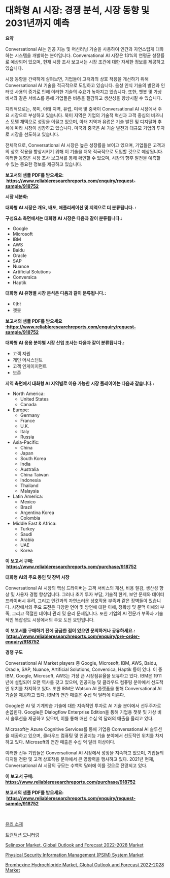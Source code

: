 <p><h1>대화형 AI 시장: 경쟁 분석, 시장 동향 및 2031년까지 예측</h1></p><p><strong>요약</strong></p>
<p><p>Conversational AI는 인공 지능 및 머신러닝 기술을 사용하여 인간과 자연스럽게 대화하는 시스템을 개발하는 분야입니다. Conversational AI 시장은 13%의 연평균 성장률로 예상되어 있으며, 현재 시장 조사 보고서는 시장 조건에 대한 자세한 정보를 제공하고 있습니다.</p><p>시장 동향을 간략하게 살펴보면, 기업들이 고객과의 상호 작용을 개선하기 위해 Conversational AI 기술을 적극적으로 도입하고 있습니다. 음성 인식 기술의 발전과 인터넷 사용의 증가로 인해 이러한 기술의 수요가 높아지고 있습니다. 또한, 챗봇 및 가상 비서와 같은 서비스를 통해 기업들은 비용을 절감하고 생산성을 향상시킬 수 있습니다.</p><p>지리적으로는, 북미, 아태 지역, 유럽, 미국 및 중국이 Conversational AI 시장에서 주요 시장으로 부상하고 있습니다. 북미 지역은 기업의 기술적 혁신과 고객 중심의 비즈니스 모델 채택으로 성장을 이끌고 있으며, 아태 지역과 유럽은 기술 발전 및 디지털화 추세에 따라 시장이 성장하고 있습니다. 미국과 중국은 AI 기술 발전과 대규모 기업의 투자로 시장을 선도하고 있습니다.</p><p>전체적으로, Conversational AI 시장은 높은 성장률을 보이고 있으며, 기업들은 고객과의 상호 작용을 향상시키기 위해 이 기술을 더욱 적극적으로 도입할 것으로 예상됩니다. 이러한 동향은 시장 조사 보고서를 통해 확인할 수 있으며, 시장의 향후 발전을 예측할 수 있는 중요한 정보를 제공하고 있습니다.</p></p>
<p><strong>보고서의 샘플 PDF를 받으세요: &nbsp;<a href="https://www.reliableresearchreports.com/enquiry/request-sample/918752">https://www.reliableresearchreports.com/enquiry/request-sample/918752</a></strong></p>
<p><strong>시장 세분화:</strong></p>
<p><strong> 대화형 AI 시장은 개요, 배포, 애플리케이션 및 지역으로 더 분류됩니다. :</strong></p>
<p><strong>구성요소 측면에서는 대화형 AI 시장은 다음과 같이 분류됩니다.:</strong></p>
<p><ul><li>Google</li><li>Microsoft</li><li>IBM</li><li>AWS</li><li>Baidu</li><li>Oracle</li><li>SAP</li><li>Nuance</li><li>Artificial Solutions</li><li>Conversica</li><li>Haptik</li></ul></p>
<p><strong> 대화형 AI 유형별 시장 분석은 다음과 같이 분류됩니다.:</strong></p>
<p><ul><li>이바</li><li>챗봇</li></ul></p>
<p><strong>보고서의 샘플 PDF를 받으세요 :<a href="https://www.reliableresearchreports.com/enquiry/request-sample/918752">https://www.reliableresearchreports.com/enquiry/request-sample/918752</a></strong></p>
<p><strong> 대화형 AI 응용 분야별 시장 산업 조사는 다음과 같이 분류됩니다.:</strong></p>
<p><ul><li>고객 지원</li><li>개인 어시스턴트</li><li>고객 인게이지먼트</li><li>보존</li></ul></p>
<p><strong>지역 측면에서 대화형 AI 지역별로 이용 가능한 시장 플레이어는 다음과 같습니다.:</strong></p>
<p><ul>
    <li>
        North America:
        <ul>
            <li>United States</li>
            <li>Canada</li>
        </ul>
    </li>
    <li>
        Europe:
        <ul>
            <li>Germany</li>
            <li>France</li>
            <li>U.K.</li>
            <li>Italy</li>
            <li>Russia</li>
        </ul>
    </li>
    <li>
        Asia-Pacific:
        <ul>
            <li>China</li>
            <li>Japan</li>
            <li>South Korea</li>
            <li>India</li>
            <li>Australia</li>
            <li>China Taiwan</li>
            <li>Indonesia</li>
            <li>Thailand</li>
            <li>Malaysia</li>
        </ul>
    </li>
    <li>
        Latin America:
        <ul>
            <li>Mexico</li>
            <li>Brazil</li>
            <li>Argentina Korea</li>
            <li>Colombia</li>
        </ul>
    </li>
    <li>
        Middle East & Africa:
        <ul>
            <li>Turkey</li>
            <li>Saudi</li>
            <li>Arabia</li>
            <li>UAE</li>
            <li>Korea</li>
        </ul>
    </li>
    </ul></p>
<p><strong>이 보고서 구매: &nbsp;<a href="https://www.reliableresearchreports.com/purchase/918752">https://www.reliableresearchreports.com/purchase/918752</a></strong></p>
<p><strong>대화형 AI의 주요 동인 및 장벽 시장</strong></p>
<p><p>Conversational AI 시장의 핵심 드라이버는 고객 서비스의 개선, 비용 절감, 생산성 향상 및 사용자 경험 향상입니다. 그러나 초기 투자 부담, 기술적 한계, 보안 문제와 데이터 프라이버시 우려, 그리고 인간과의 자연스러운 상호작용 부족과 같은 장벽들이 있습니다. 시장에서의 주요 도전은 다양한 언어 및 방언에 대한 이해, 정확성 및 문맥 이해의 부족, 그리고 적절한 데이터 관리 및 윤리 문제입니다. 또한 기업의 AI 전문가 부족과 기술적인 복잡성도 시장에서의 주요 도전 요인입니다.</p></p>
<p><strong>이 보고서를 구매하기 전에 궁금한 점이 있으면 문의하거나 공유하세요.: &nbsp;<a href="https://www.reliableresearchreports.com/enquiry/pre-order-enquiry/918752">https://www.reliableresearchreports.com/enquiry/pre-order-enquiry/918752</a></strong></p>
<p><strong>경쟁 구도</strong></p>
<p><p>Conversational AI Market players 중 Google, Microsoft, IBM, AWS, Baidu, Oracle, SAP, Nuance, Artificial Solutions, Conversica, Haptik 등이 있다. 이 중 IBM, Google, Microsoft, AWS는 가장 큰 시장점유율을 보유하고 있다. IBM은 1911년에 설립되어 오랜 역사를 갖고 있으며, 인공지능 및 클라우드 컴퓨팅 분야에서 선도적인 위치를 차지하고 있다. 또한 IBM은 Watson AI 플랫폼을 통해 Conversational AI 기술을 제공하고 있다. IBM의 연간 매출은 수십 억 달러에 이른다.</p><p>Google은 AI 및 기계학습 기술에 대한 지속적인 투자로 AI 기술 분야에서 선두주자로 손꼽힌다. Google은 Dialogflow Enterprise Edition을 통해 기업용 챗봇 및 가상 비서 솔루션을 제공하고 있으며, 이를 통해 매년 수십 억 달러의 매출을 올리고 있다.</p><p>Microsoft는 Azure Cognitive Services를 통해 기업용 Conversational AI 솔루션을 제공하고 있으며, 클라우드 컴퓨팅 및 인공지능 기술 분야에서 선도적인 위치를 차지하고 있다. Microsoft의 연간 매출은 수십 억 달러 이상이다.</p><p>이러한 선두 기업들은 Conversational AI 시장에서 성장을 지속하고 있으며, 기업들의 디지털 전환 및 고객 상호작용 분야에서 큰 영향력을 행사하고 있다. 2021년 현재, Conversational AI 시장의 규모는 수백억 달러에 이를 것으로 전망되고 있다.</p></p>
<p><strong>이 보고서 구매: &nbsp; <a href="https://www.reliableresearchreports.com/purchase/918752">https://www.reliableresearchreports.com/purchase/918752</a></strong></p>
<p><strong>보고서의 샘플 PDF를 받으세요: &nbsp;<a href="https://www.reliableresearchreports.com/enquiry/request-sample/918752">https://www.reliableresearchreports.com/enquiry/request-sample/918752</a></strong><strong></strong></p>
<p>&nbsp;</p>
<p><p><a href="https://medium.com/@moyahfrancoestellec51j635wcx/%EC%9C%A0%EB%A6%AC-%EC%86%8C%EC%9E%AC-%EC%8B%9C%EC%9E%A5-%EA%B7%9C%EB%AA%A8-%EB%B0%8F-%EC%8B%9C%EC%9E%A5-%EB%8F%99%ED%96%A5-%EC%99%84%EC%A0%84%ED%95%9C-%EC%82%B0%EC%97%85-%EA%B0%9C%EC%9A%94-2024%EB%85%84%EB%B6%80%ED%84%B0-2031%EB%85%84%EA%B9%8C%EC%A7%80-0b5dec334446">유리 소재</a></p><p><a href="https://github.com/nuekbpymrrz5/Market-Research-Report-List-1/blob/main/3318497183922.md">트랜잭션 모니터링</a></p><p><a href="https://unruly-ladybug-44b.notion.site/Selinexor-Market-Global-Outlook-and-Forecast-2022-2028-Market-Furnish-Information-about-Market-Size-119fee00fdca406cb252dd6a4eecee82">Selinexor Market, Global Outlook and Forecast 2022-2028 Market</a></p><p><a href="https://issuu.com/reportprime-2/docs/physical-security-information-management-psim-syst">Physical Security Information Management (PSIM) System Market</a></p><p><a href="https://gentle-editor-9db.notion.site/Bromhexine-Hydrochloride-Market-Global-Outlook-and-Forecast-2022-2028-Market-Size-Share-Trends-A-a5889b814be148afb5d4c100557ad1ea">Bromhexine Hydrochloride Market, Global Outlook and Forecast 2022-2028 Market</a></p></p>